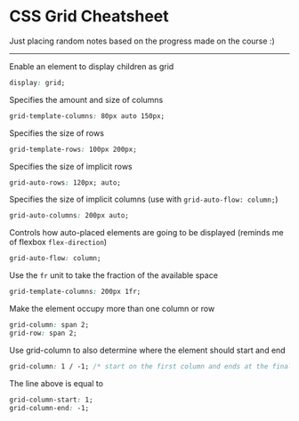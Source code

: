 # CSS Grid Cheatsheet

Just placing random notes based on the progress made on the course :)

---

Enable an element to display children as grid

```css
display: grid;
```

Specifies the amount and size of columns

```css
grid-template-columns: 80px auto 150px;
```

Specifies the size of rows

```css
grid-template-rows: 100px 200px;
```

Specifies the size of implicit rows

```css
grid-auto-rows: 120px; auto;
```

Specifies the size of implicit columns (use with `grid-auto-flow: column;`)

```css
grid-auto-columns: 200px auto;
```

Controls how auto-placed elements are going to be displayed (reminds me of flexbox `flex-direction`)

```css
grid-auto-flow: column;
```

Use the `fr` unit to take the fraction of the available space

```css
grid-template-columns: 200px 1fr;
```

Make the element occupy more than one column or row

```css
grid-column: span 2;
grid-row: span 2;
```

Use grid-column to also determine where the element should start and end

```css
grid-column: 1 / -1; /* start on the first column and ends at the final one */
```

The line above is equal to

```css
grid-column-start: 1;
grid-column-end: -1;
```
